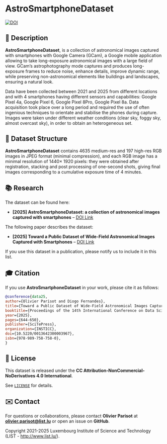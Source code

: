 # AstroSmartphoneDataset

[![DOI](https://zenodo.org/badge/DOI/10.5281/zenodo.14933725.svg)](https://doi.org/10.5281/zenodo.14933725)

## 📖 Description

**AstroSmartphoneDataset**, is a collection of astronomical images captured with smartphones with Google Camera (GCam), a Google mobile application allowing to take long-exposure astronomical images with a large field of view. GCam’s astrophotography mode captures and produces long-exposure frames to reduce noise, enhance details, improve dynamic range, while preserving non-astronomical elements like buildings and landscapes, ensuring a natural look.

Data have been collected between 2021 and 2025 from different locations and with 4 smartphones having different sensors and capabilities: Google Pixel 4a, Google Pixel 6, Google Pixel 8Pro, Google Pixel 8a. Data acquisition took place over a long period and required the use of often ingenious techniques to orientate and stabilise the phones during capture. Images were taken under different weather conditions (clear sky, foggy sky, almost overcast sky), in order to obtain an heterogeneous set.

## 📜 Dataset Structure

**AstroSmartphoneDataset** contains 4635 medium-res and 197 high-res RGB images in JPEG format (minimal compression), and each RGB image has a minimal resolution of 1440× 1920 pixels: they were obtained after registration, stacking and post processing of one-second shots, giving final images corresponding to a cumulative exposure time of 4 minutes.

## 📚 Research

The dataset can be found here:

- **[2025] AstroSmartphoneDataset: a collection of astronomical images captured with smartphones** – [DOI Link](https://doi.org/10.5281/zenodo.14933724) 

The following paper describes the dataset:

- **[2025] Toward a Public Dataset of Wide-Field Astronomical Images Captured with Smartphones** – [DOI Link](https://doi.org/10.5220/0013642300003967) 

If you use this dataset in a publication, please notify us to include it in this list.

## 🎓 Citation

If you use **AstroSmartphoneDataset** in your work, please cite it as follows:

```bibtex
@conference{data25,
author={Olivier Parisot and Diogo Fernandes},
title={Toward a Public Dataset of Wide-Field Astronomical Images Captured with Smartphones},
booktitle={Proceedings of the 14th International Conference on Data Science, Technology and Applications - Volume 1: DATA},
year={2025},
pages={644-650},
publisher={SciTePress},
organization={INSTICC},
doi={10.5220/0013642300003967},
isbn={978-989-758-758-0},
}
```

## 📝 License

This dataset is released under the **CC Attribution-NonCommercial-NoDerivatives 4.0 International**. 

See [`LICENSE`](https://zenodo.org/records/14933725/files/license.txt?download=1) for details.


## ✉️ Contact

For questions or collaborations, please contact **Olivier Parisot** at **olivier.parisot@list.lu** or open an issue on **GitHub**.

Copyright 2021-2025 Luxembourg Institute of Science and Technology (LIST - http://www.list.lu/).

